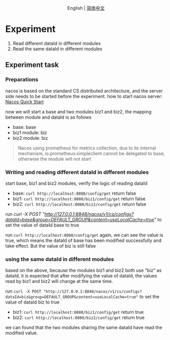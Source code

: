 <div align="center">

English | [简体中文](./README-zh_CN.md)

</div>

# Experiment

1. Read different dataId in different modules
2. Read the same dataId in different modules

## Experiment task

### Preparations
nacos is based on the standard CS distributed architecture, and the server side needs to be started before the experiment.
how to start nacos server: [Nacos Quick Start](https://nacos.io/en-us/docs/quick-start.html)

now we will start a base and two modules biz1 and biz2, the mapping between module and dataId is as follows
- base: base
- biz1 module: biz
- biz2 module: biz

> Nacos using prometheus for metrics collection, due to its internal mechanism, io.prometheus:simpleclient cannot be delegated to base, otherwise the module will not start

### Writing and reading different dataId in different modules

start base, biz1 and biz2 modules, verify the logic of reading dataId
- base: `curl http://localhost:8080/config/get` return false
- biz1: `curl http://localhost:8080/biz1/config/get` return false
- biz2: `curl http://localhost:8080/biz2/config/get` return false

run *curl -X POST "http://127.0.0.1:8848/nacos/v1/cs/configs?dataId=base&group=DEFAULT_GROUP&content=useLocalCache=true"* to set the value of dataId base to true

run `curl http://localhost:8080/config/get` again, we can see the value is true, which means the dataId of base has been modified successfully and take effect. But the value of biz is still false

### using the same dataId in different modules

based on the above, because the modules biz1 and biz2 both use "biz" as dataId, it is expected that after modifying the value of dataId, the values read by biz1 and biz2 will change at the same time.

run `curl -X POST "http://127.0.0.1:8848/nacos/v1/cs/configs?dataId=biz&group=DEFAULT_GROUP&content=useLocalCache=true"` to set the value of dataId biz to true

- biz1: `curl http://localhost:8080/biz1/config/get` return true
- biz2: `curl http://localhost:8080/biz2/config/get` return true

we can found that the two modules sharing the same dataId have read the modified value.

